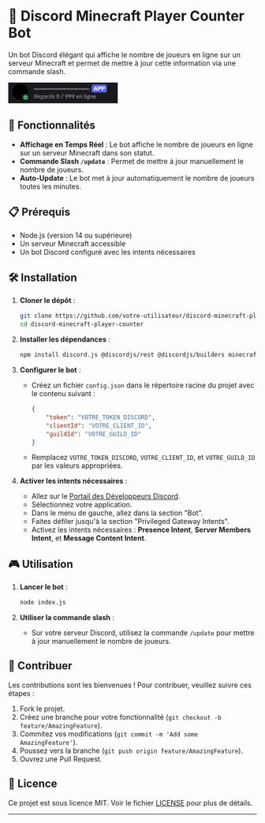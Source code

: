 # 🌟 Discord Minecraft Player Counter Bot

Un bot Discord élégant qui affiche le nombre de joueurs en ligne sur un serveur Minecraft et permet de mettre à jour cette information via une commande slash.

![Bot Preview](.\imgs\exemple.png)

## 🚀 Fonctionnalités

- **Affichage en Temps Réel** : Le bot affiche le nombre de joueurs en ligne sur un serveur Minecraft dans son statut.
- **Commande Slash `/update`** : Permet de mettre à jour manuellement le nombre de joueurs.
- **Auto-Update** : Le bot met à jour automatiquement le nombre de joueurs toutes les minutes.

## 📋 Prérequis

- Node.js (version 14 ou supérieure)
- Un serveur Minecraft accessible
- Un bot Discord configuré avec les intents nécessaires

## 🛠 Installation

1. **Cloner le dépôt** :

   ```bash
   git clone https://github.com/votre-utilisateur/discord-minecraft-player-counter.git
   cd discord-minecraft-player-counter
   ```

2. **Installer les dépendances** :

   ```bash
   npm install discord.js @discordjs/rest @discordjs/builders minecraft-server-util
   ```

3. **Configurer le bot** :

   - Créez un fichier `config.json` dans le répertoire racine du projet avec le contenu suivant :

     ```json
     {
         "token": "VOTRE_TOKEN_DISCORD",
         "clientId": "VOTRE_CLIENT_ID",
         "guildId": "VOTRE_GUILD_ID"
     }
     ```

   - Remplacez `VOTRE_TOKEN_DISCORD`, `VOTRE_CLIENT_ID`, et `VOTRE_GUILD_ID` par les valeurs appropriées.

4. **Activer les intents nécessaires** :

   - Allez sur le [Portail des Développeurs Discord](https://discord.com/developers/applications).
   - Sélectionnez votre application.
   - Dans le menu de gauche, allez dans la section "Bot".
   - Faites défiler jusqu'à la section "Privileged Gateway Intents".
   - Activez les intents nécessaires : **Presence Intent**, **Server Members Intent**, et **Message Content Intent**. 

## 🎮 Utilisation

1. **Lancer le bot** :

   ```bash
   node index.js
   ```

2. **Utiliser la commande slash** :

   - Sur votre serveur Discord, utilisez la commande `/update` pour mettre à jour manuellement le nombre de joueurs.

## 🤝 Contribuer

Les contributions sont les bienvenues ! Pour contribuer, veuillez suivre ces étapes :

1. Fork le projet.
2. Créez une branche pour votre fonctionnalité (`git checkout -b feature/AmazingFeature`).
3. Commitez vos modifications (`git commit -m 'Add some AmazingFeature'`).
4. Poussez vers la branche (`git push origin feature/AmazingFeature`).
5. Ouvrez une Pull Request.

## 📜 Licence

Ce projet est sous licence MIT. Voir le fichier [LICENSE](LICENSE) pour plus de détails.

---
